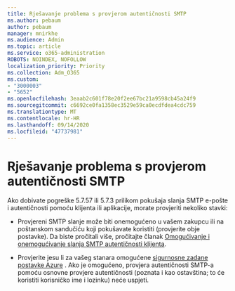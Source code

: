 ```yaml
---
title: Rješavanje problema s provjerom autentičnosti SMTP
ms.author: pebaum
author: pebaum
manager: mnirkhe
ms.audience: Admin
ms.topic: article
ms.service: o365-administration
ROBOTS: NOINDEX, NOFOLLOW
localization_priority: Priority
ms.collection: Adm_O365
ms.custom:
- "3000003"
- "5652"
ms.openlocfilehash: 3eaab2c601f78e20f2ee67bc21a9598cb45a24f9
ms.sourcegitcommit: c6692ce0fa1358ec3529e59ca0ecdfdea4cdc759
ms.translationtype: MT
ms.contentlocale: hr-HR
ms.lasthandoff: 09/14/2020
ms.locfileid: "47737981"
---
```

# <a name="solving-smtp-authentication-issues"></a>Rješavanje problema s provjerom autentičnosti SMTP

Ako dobivate pogreške 5.7.57 ili 5.7.3 prilikom pokušaja slanja SMTP e-pošte i autentičnosti pomoću klijenta ili aplikacije, morate provjeriti nekoliko stavki:

- Provjereni SMTP slanje može biti onemogućeno u vašem zakupcu ili na poštanskom sandučiću koji pokušavate koristiti (provjerite obje postavke). Da biste pročitali više, pročitajte članak [Omogućivanje i onemogućivanje slanja SMTP autentičnosti klijenta](https://docs.microsoft.com/exchange/clients-and-mobile-in-exchange-online/authenticated-client-smtp-submission).

- Provjerite jesu li za vašeg stanara omogućene [sigurnosne zadane postavke Azure](https://docs.microsoft.com/azure/active-directory/fundamentals/concept-fundamentals-security-defaults) . Ako je omogućeno, provjera autentičnosti SMTP-a pomoću osnovne provjere autentičnosti (poznata i kao ostavština; to će koristiti korisničko ime i lozinku) neće uspjeti.
